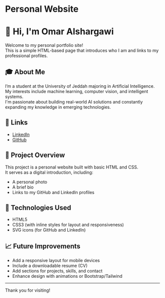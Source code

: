 # Personal Website
# 👋 Hi, I'm Omar Alshargawi

Welcome to my personal portfolio site!  
This is a simple HTML-based page that introduces who I am and links to my professional profiles.

## 🎓 About Me
I’m a student at the University of Jeddah majoring in Artificial Intelligence.  
My interests include machine learning, computer vision, and intelligent systems.  
I'm passionate about building real-world AI solutions and constantly expanding my knowledge in emerging technologies.

## 🔗 Links
- [LinkedIn](https://www.linkedin.com/feed/)
- [GitHub](https://github.com/omar-alshargawi)

## 📁 Project Overview
This project is a personal website built with basic HTML and CSS.  
It serves as a digital introduction, including:
- A personal photo
- A brief bio
- Links to my GitHub and LinkedIn profiles

## 🚀 Technologies Used
- HTML5
- CSS3 (with inline styles for layout and responsiveness)
- SVG icons (for GitHub and LinkedIn)

## 📈 Future Improvements
- Add a responsive layout for mobile devices
- Include a downloadable resume (CV)
- Add sections for projects, skills, and contact
- Enhance design with animations or Bootstrap/Tailwind

---

Thank you for visiting!
